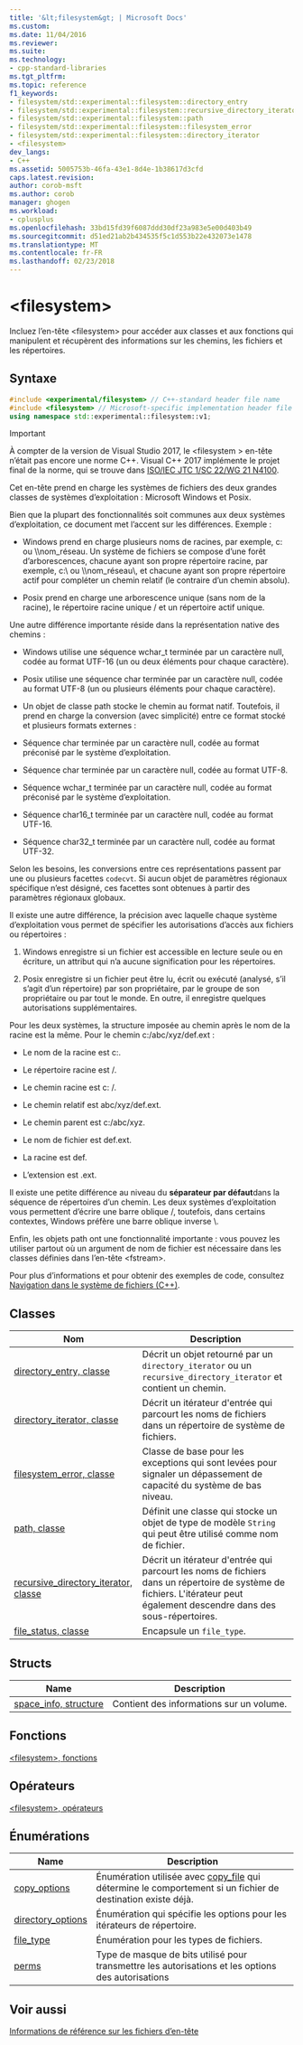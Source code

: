 ```yaml
---
title: '&lt;filesystem&gt; | Microsoft Docs'
ms.custom: 
ms.date: 11/04/2016
ms.reviewer: 
ms.suite: 
ms.technology:
- cpp-standard-libraries
ms.tgt_pltfrm: 
ms.topic: reference
f1_keywords:
- filesystem/std::experimental::filesystem::directory_entry
- filesystem/std::experimental::filesystem::recursive_directory_iterator
- filesystem/std::experimental::filesystem::path
- filesystem/std::experimental::filesystem::filesystem_error
- filesystem/std::experimental::filesystem::directory_iterator
- <filesystem>
dev_langs:
- C++
ms.assetid: 5005753b-46fa-43e1-8d4e-1b38617d3cfd
caps.latest.revision: 
author: corob-msft
ms.author: corob
manager: ghogen
ms.workload:
- cplusplus
ms.openlocfilehash: 33bd15fd39f6087ddd30df23a983e5e00d403b49
ms.sourcegitcommit: d51ed21ab2b434535f5c1d553b22e432073e1478
ms.translationtype: MT
ms.contentlocale: fr-FR
ms.lasthandoff: 02/23/2018
---
```

# <a name="ltfilesystemgt"></a>&lt;filesystem&gt;
Incluez l’en-tête &lt;filesystem> pour accéder aux classes et aux fonctions qui manipulent et récupèrent des informations sur les chemins, les fichiers et les répertoires.  
  
## <a name="syntax"></a>Syntaxe  
  
```cpp  
#include <experimental/filesystem> // C++-standard header file name  
#include <filesystem> // Microsoft-specific implementation header file name  
using namespace std::experimental::filesystem::v1;  
```  
  
> [!IMPORTANT]
>  À compter de la version de Visual Studio 2017, le \<filesystem > en-tête n’était pas encore une norme C++. Visual C++ 2017 implémente le projet final de la norme, qui se trouve dans [ISO/IEC JTC 1/SC 22/WG 21 N4100](http://www.open-std.org/jtc1/sc22/wg21/docs/papers/2014/n4100.pdf).  
  
 Cet en-tête prend en charge les systèmes de fichiers des deux grandes classes de systèmes d’exploitation : Microsoft Windows et Posix.  
  
 Bien que la plupart des fonctionnalités soit communes aux deux systèmes d’exploitation, ce document met l’accent sur les différences. Exemple :  
  
-   Windows prend en charge plusieurs noms de racines, par exemple, c: ou \\\nom_réseau. Un système de fichiers se compose d’une forêt d’arborescences, chacune ayant son propre répertoire racine, par exemple, c:\ ou \\\nom_réseau\\, et chacune ayant son propre répertoire actif pour compléter un chemin relatif (le contraire d’un chemin absolu).  
  
-   Posix prend en charge une arborescence unique (sans nom de la racine), le répertoire racine unique / et un répertoire actif unique.  
  
 Une autre différence importante réside dans la représentation native des chemins :  
  
-   Windows utilise une séquence wchar_t terminée par un caractère null, codée au format UTF-16 (un ou deux éléments pour chaque caractère).  
  
-   Posix utilise une séquence char terminée par un caractère null, codée au format UTF-8 (un ou plusieurs éléments pour chaque caractère).  
  
-   Un objet de classe path stocke le chemin au format natif. Toutefois, il prend en charge la conversion (avec simplicité) entre ce format stocké et plusieurs formats externes :  
  
-   Séquence char terminée par un caractère null, codée au format préconisé par le système d’exploitation.  
  
-   Séquence char terminée par un caractère null, codée au format UTF-8.  
  
-   Séquence wchar_t terminée par un caractère null, codée au format préconisé par le système d’exploitation.  
  
-   Séquence char16_t terminée par un caractère null, codée au format UTF-16.  
  
-   Séquence char32_t terminée par un caractère null, codée au format UTF-32.  
  
 Selon les besoins, les conversions entre ces représentations passent par une ou plusieurs facettes `codecvt`. Si aucun objet de paramètres régionaux spécifique n’est désigné, ces facettes sont obtenues à partir des paramètres régionaux globaux.  
  
 Il existe une autre différence, la précision avec laquelle chaque système d’exploitation vous permet de spécifier les autorisations d’accès aux fichiers ou répertoires :  
  
1.  Windows enregistre si un fichier est accessible en lecture seule ou en écriture, un attribut qui n’a aucune signification pour les répertoires.  
  
2.  Posix enregistre si un fichier peut être lu, écrit ou exécuté (analysé, s’il s’agit d’un répertoire) par son propriétaire, par le groupe de son propriétaire ou par tout le monde. En outre, il enregistre quelques autorisations supplémentaires.  
  
 Pour les deux systèmes, la structure imposée au chemin après le nom de la racine est la même. Pour le chemin c:/abc/xyz/def.ext :  
  
-   Le nom de la racine est c:.  
  
-   Le répertoire racine est /.  
  
-   Le chemin racine est c: /.  
  
-   Le chemin relatif est abc/xyz/def.ext.  
  
-   Le chemin parent est c:/abc/xyz.  
  
-   Le nom de fichier est def.ext.  
  
-   La racine est def.  
  
-   L’extension est .ext.  
  
 Il existe une petite différence au niveau du **séparateur par défaut**dans la séquence de répertoires d’un chemin. Les deux systèmes d’exploitation vous permettent d’écrire une barre oblique /, toutefois, dans certains contextes, Windows préfère une barre oblique inverse \\.  
  
 Enfin, les objets path ont une fonctionnalité importante : vous pouvez les utiliser partout où un argument de nom de fichier est nécessaire dans les classes définies dans l’en-tête \<fstream>.  
  
 Pour plus d’informations et pour obtenir des exemples de code, consultez [Navigation dans le système de fichiers (C++)](../standard-library/file-system-navigation.md).  
  
## <a name="classes"></a>Classes  
  
|Nom|Description|  
|----------|-----------------|  
|[directory_entry, classe](../standard-library/directory-entry-class.md)|Décrit un objet retourné par un `directory_iterator` ou un `recursive_directory_iterator` et contient un chemin.|  
|[directory_iterator, classe](../standard-library/directory-iterator-class.md)|Décrit un itérateur d'entrée qui parcourt les noms de fichiers dans un répertoire de système de fichiers.|  
|[filesystem_error, classe](../standard-library/filesystem-error-class.md)|Classe de base pour les exceptions qui sont levées pour signaler un dépassement de capacité du système de bas niveau.|  
|[path, classe](../standard-library/path-class.md)|Définit une classe qui stocke un objet de type de modèle `String` qui peut être utilisé comme nom de fichier.|  
|[recursive_directory_iterator, classe](../standard-library/recursive-directory-iterator-class.md)|Décrit un itérateur d'entrée qui parcourt les noms de fichiers dans un répertoire de système de fichiers. L'itérateur peut également descendre dans des sous-répertoires.|  
|[file_status, classe](../standard-library/file-status-class.md)|Encapsule un `file_type`.|  
  
## <a name="structs"></a>Structs  
  
|Name|Description|  
|----------|-----------------|  
|[space_info, structure](../standard-library/space-info-structure.md)|Contient des informations sur un volume.|  
  
## <a name="functions"></a>Fonctions  
 [\<filesystem>, fonctions](../standard-library/filesystem-functions.md)  
  
## <a name="operators"></a>Opérateurs  
 [\<filesystem>, opérateurs](../standard-library/filesystem-operators.md)  
  
## <a name="enumerations"></a>Énumérations  
  
|Name|Description|  
|----------|-----------------|  
|[copy_options](../standard-library/filesystem-enumerations.md#copy_options)|Énumération utilisée avec [copy_file](http://msdn.microsoft.com/4af7a9b0-8861-45ed-b84e-0307f0669d60) qui détermine le comportement si un fichier de destination existe déjà.|  
|[directory_options](../standard-library/filesystem-enumerations.md#directory_options)|Énumération qui spécifie les options pour les itérateurs de répertoire.|  
|[file_type](../standard-library/filesystem-enumerations.md#file_type)|Énumération pour les types de fichiers.|  
|[perms](../standard-library/filesystem-enumerations.md#perms)|Type de masque de bits utilisé pour transmettre les autorisations et les options des autorisations|  
  
## <a name="see-also"></a>Voir aussi  
 [Informations de référence sur les fichiers d’en-tête](../standard-library/cpp-standard-library-header-files.md)



